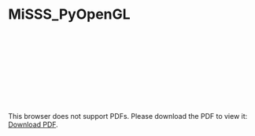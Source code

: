 # MiSSS_PyOpenGL
<object data="https://github.com/pkolebski/MiSSS_PyOpenGL/blob/master/LAB7/MiSSS_7.pdf" type="application/pdf" width="700px" height="700px">
    <embed src="https://github.com/pkolebski/MiSSS_PyOpenGL/blob/master/LAB7/MiSSS_7.pdf">
        <p>This browser does not support PDFs. Please download the PDF to view it: <a href="https://github.com/pkolebski/MiSSS_PyOpenGL/blob/master/LAB7/MiSSS_7.pdf">Download PDF</a>.</p>
    </embed>
</object>

